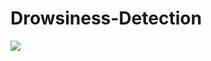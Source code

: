 # Drowsiness-Detection
<img src="https://github.com/hmgtech/Drowsiness-Detection/blob/master/drowsiness.gif">
